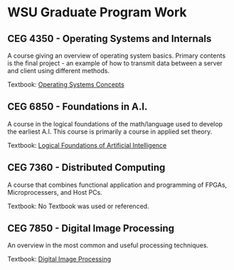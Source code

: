 # WSU Graduate Program Work

## CEG 4350 - Operating Systems and Internals
A course giving an overview of operating system basics. Primary contents is the final project - an example of how to transmit data between a server and client using different methods.

Textbook: [Operating Systems Concepts](https://drive.uqu.edu.sa/_/mskhayat/files/MySubjects/2017SS%20Operating%20Systems/Abraham%20Silberschatz-Operating%20System%20Concepts%20(9th,2012_12).pdf "PDF Link")

## CEG 6850 - Foundations in A.I.
A course in the logical foundations of the math/language used to develop the earliest A.I. This course is primarily a course in applied set theory.

Textbook: [Logical Foundations of Artificial Intelligence](https://www.sciencedirect.com/book/9780934613316/logical-foundations-of-artificial-intelligence "PDF Link")

## CEG 7360 - Distributed Computing
A course that combines functional application and programming of FPGAs, Microprocessers, and Host PCs.

Textbook: No Textbook was used or referenced.

## CEG 7850 - Digital Image Processing
An overview in the most common and useful processing techniques.

Textbook: [Digital Image Processing](https://www.codecool.ir/extra/2020816204611411Digital.Image.Processing.4th.Edition.www.EBooksWorld.ir.pdf "PDF Link")
